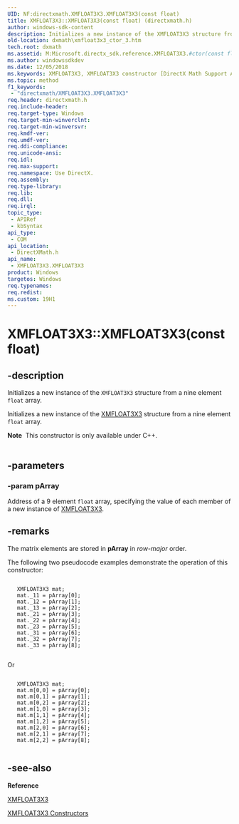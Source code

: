 ```yaml
---
UID: NF:directxmath.XMFLOAT3X3.XMFLOAT3X3(const float)
title: XMFLOAT3X3::XMFLOAT3X3(const float) (directxmath.h)
author: windows-sdk-content
description: Initializes a new instance of the XMFLOAT3X3 structure from a nine element float array.
old-location: dxmath\xmfloat3x3_ctor_3.htm
tech.root: dxmath
ms.assetid: M:Microsoft.directx_sdk.reference.XMFLOAT3X3.#ctor(const float)
ms.author: windowssdkdev
ms.date: 12/05/2018
ms.keywords: XMFLOAT3X3, XMFLOAT3X3 constructor [DirectX Math Support APIs], XMFLOAT3X3 constructor [DirectX Math Support APIs],XMFLOAT3X3 structure, XMFLOAT3X3 structure [DirectX Math Support APIs],XMFLOAT3X3 constructor, XMFLOAT3X3.XMFLOAT3X3, XMFLOAT3X3.XMFLOAT3X3(const float), XMFLOAT3X3.XMFLOAT3X3(const float*), XMFLOAT3X3::XMFLOAT3X3, XMFLOAT3X3::XMFLOAT3X3(const float), dxmath.xmfloat3x3_ctor_3
ms.topic: method
f1_keywords: 
 - "directxmath/XMFLOAT3X3.XMFLOAT3X3"
req.header: directxmath.h
req.include-header: 
req.target-type: Windows
req.target-min-winverclnt: 
req.target-min-winversvr: 
req.kmdf-ver: 
req.umdf-ver: 
req.ddi-compliance: 
req.unicode-ansi: 
req.idl: 
req.max-support: 
req.namespace: Use DirectX.
req.assembly: 
req.type-library: 
req.lib: 
req.dll: 
req.irql: 
topic_type:
 - APIRef
 - kbSyntax
api_type:
 - COM
api_location:
 - DirectXMath.h
api_name:
 - XMFLOAT3X3.XMFLOAT3X3
product: Windows
targetos: Windows
req.typenames: 
req.redist: 
ms.custom: 19H1
---
```


# XMFLOAT3X3::XMFLOAT3X3(const float)


## -description


Initializes a new instance of the <code>XMFLOAT3X3</code> structure from a nine element
	<code>float</code> array.
    

Initializes a new instance of the <a href="https://docs.microsoft.com/windows/desktop/api/directxmath/ns-directxmath-xmfloat3x3">XMFLOAT3X3</a> structure from a nine
	element <code>float</code> array.
<div class="alert"><b>Note</b>  This constructor is only available under C++.
    </div><div> </div>

## -parameters




### -param pArray

Address of a 9 element <code>float</code> array, specifying the value of each member
		of a new instance of <a href="https://docs.microsoft.com/windows/desktop/api/directxmath/ns-directxmath-xmfloat3x3">XMFLOAT3X3</a>.
	    


## -remarks



The matrix elements are stored in <b>pArray</b> in <i>row-major</i> order.

The following two pseudocode examples demonstrate the operation of this constructor:


```

   XMFLOAT3X3 mat;
   mat._11 = pArray[0];
   mat._12 = pArray[1];
   mat._13 = pArray[2];
   mat._21 = pArray[3];
   mat._22 = pArray[4];
   mat._23 = pArray[5];
   mat._31 = pArray[6];
   mat._32 = pArray[7];
   mat._33 = pArray[8];
    
```


Or


```

   XMFLOAT3X3 mat;
   mat.m[0,0] = pArray[0];
   mat.m[0,1] = pArray[1];
   mat.m[0,2] = pArray[2];
   mat.m[1,0] = pArray[3];
   mat.m[1,1] = pArray[4];
   mat.m[1,2] = pArray[5];
   mat.m[2,0] = pArray[6];
   mat.m[2,1] = pArray[7];
   mat.m[2,2] = pArray[8];
    
```





## -see-also




<b>Reference</b>



<a href="https://docs.microsoft.com/windows/desktop/api/directxmath/ns-directxmath-xmfloat3x3">XMFLOAT3X3</a>



<a href="https://docs.microsoft.com/windows/desktop/dxmath/xmfloat3x3-ctor">XMFLOAT3X3 Constructors</a>
 

 


